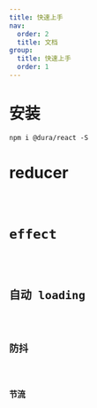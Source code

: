 ```yaml
---
title: 快速上手
nav:
  order: 2
  title: 文档
group:
  title: 快速上手
  order: 1
---
```


# 安装

```shell
npm i @dura/react -S
```

# reducer

<code title="最基础的演示demo" desc="这里展示的是一个最基本、简单的演示demo" src="../example/dura-reducers/index.tsx" >

# effect

<code title="effect 功能演示" desc="这里展示的是effect相关功能演示" src="../example/dura-effects/index.tsx" >

# 自动 loading

<code title="auto-loading" desc="这里展示的是Loading" src="../example/dura-effects-loading/index.tsx" >

# 防抖

<code title="防抖" desc="这里展示的是防抖" src="../example/dura-effects-debounce/index.tsx" >

# 节流

<code title="节流" desc="这里展示的是节流" src="../example/dura-effects-throttle/index.tsx" >
